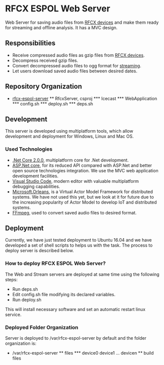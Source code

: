 # RFCX ESPOL Web Server
Web Server for saving audio files from [RFCX devices](rfcx-devices.md) and make them ready for streaming and offline analysis. It has a MVC design.

## Responsibilities
- Receive compressed audio files as gzip files from [RFCX devices](rfcx-devices.md).
- Decompress received gzip files.
- Convert decompressed audio files to ogg format for [streaming](rfcx-espol-stream-server.md).
- Let users download saved audio files between desired dates.

## Repository Organization
* [rfcx-espol-server](https://github.com/rfcx-espol/rfcx-espol-server)
** RfcxServer, csproj
*** Icecast
*** WebApplication
*** config.sh
*** deploy.sh
*** deps.sh

## Development
This server is developed using multiplatform tools, which allow development and deployment for Windows, Linux and Mac OS. 

### Used Technologies
- [.Net Core 2.0.0](https://dotnet.github.io/), multiplatform core for .Net development.
- [ASP.Net core](https://docs.microsoft.com/en-us/aspnet/core/), for its reduced API compared with ASP.Net and better open source technologies integration. We use the MVC web application development facilities.
- [Visual Studio Code](https://code.visualstudio.com/), modern editor with valuable multiplatform debugging capabilities.
- [Microsoft.Orleans](https://dotnet.github.io/orleans/), is a Virtual Actor Model Framework for distributed systems. We have not used this yet, but we look at it for future due to the increasing popularity of Actor Model to develop IoT and distributed systems.
- [FFmpeg](https://www.ffmpeg.org/), used to convert saved audio files to desired format.

## Deployment
Currently, we have just tested deployment to Ubuntu 16.04 and we have developed a set of shell scripts to helps us with the task. The process to deploy server is described below.

### How to deploy RFCX ESPOL Web Server?
The Web and Stream servers are deployed at same time using the following steps:

- Run deps.sh
- Edit config.sh file modifying its declared variables.
- Run deploy.sh

This will install necessary software and set an automatic restart linux service.

### Deployed Folder Organization
Server is deployed to /var/rfcx-espol-server by default and the folder organization is:
* /var/rfcx-espol-server
** files
*** device0 device1 ... devicen
** build files
